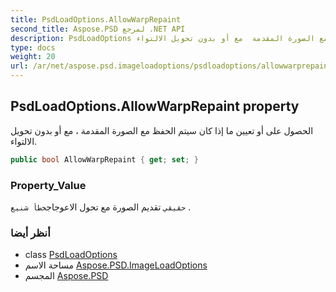 ```yaml
---
title: PsdLoadOptions.AllowWarpRepaint
second_title: Aspose.PSD لمرجع .NET API
description: PsdLoadOptions ملكية. الحصول على أو تعيين ما إذا كان سيتم الحفظ مع الصورة المقدمة  مع أو بدون تحويل الالتواء.
type: docs
weight: 20
url: /ar/net/aspose.psd.imageloadoptions/psdloadoptions/allowwarprepaint/
---
```

## PsdLoadOptions.AllowWarpRepaint property

الحصول على أو تعيين ما إذا كان سيتم الحفظ مع الصورة المقدمة ، مع أو بدون تحويل الالتواء.

```csharp
public bool AllowWarpRepaint { get; set; }
```

### Property_Value

`حقيقي` تقديم الصورة مع تحول الاعوجاج`خطأ شنيع` .

### أنظر أيضا

* class [PsdLoadOptions](../)
* مساحة الاسم [Aspose.PSD.ImageLoadOptions](../../psdloadoptions/)
* المجسم [Aspose.PSD](../../../)


